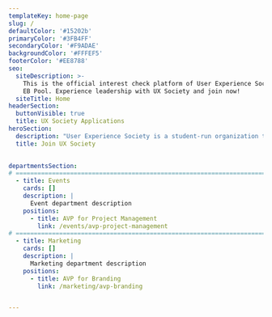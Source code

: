 ```yaml
---
templateKey: home-page
slug: /
defaultColor: '#15202b'
primaryColor: '#3FB4FF'
secondaryColor: '#F9ADAE'
backgroundColor: '#FFFEF5'
footerColor: '#EE8788'
seo:
  siteDescription: >-
    This is the official interest check platform of User Experience Society for
    EB Pool. Experience leadership with UX Society and join now!
  siteTitle: Home
headerSection:
  buttonVisible: true
  title: UX Society Applications
heroSection:
  description: "User Experience Society is a student-run organization that advocates and practices human-centered design. We combine this with a growth mindset, to create a strong mentorship culture that raises design leaders who are capable of creating positive change in the community."
  title: Join UX Society
  

departmentsSection:
# ====================================================================================================
  - title: Events
    cards: []
    description: |
      Event department description
    positions:
      - title: AVP for Project Management
        link: /events/avp-project-management
# ====================================================================================================
  - title: Marketing
    cards: []
    description: |
      Marketing department description
    positions:
      - title: AVP for Branding
        link: /marketing/avp-branding


---
```

